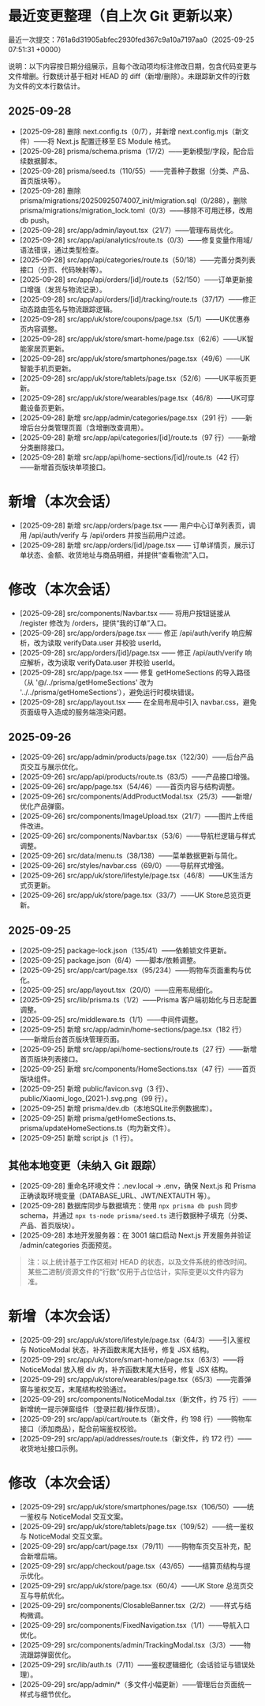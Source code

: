 # 最近变更整理（自上次 Git 更新以来）

最近一次提交：761a6d31905abfec2930fed367c9a10a7197aa0（2025-09-25 07:51:31 +0000）

说明：以下内容按日期分组展示，且每个改动项均标注修改日期，包含代码变更与文件增删。行数统计基于相对 HEAD 的 diff（新增/删除）。未跟踪新文件的行数为文件的文本行数估计。

## 2025-09-28

- [2025-09-28] 删除 next.config.ts（0/7），并新增 next.config.mjs（新文件）——将 Next.js 配置迁移至 ES Module 格式。
- [2025-09-28] prisma/schema.prisma（17/2）——更新模型/字段，配合后续数据脚本。
- [2025-09-28] prisma/seed.ts（110/55）——完善种子数据（分类、产品、首页版块等）。
- [2025-09-28] 删除 prisma/migrations/20250925074007_init/migration.sql（0/288），删除 prisma/migrations/migration_lock.toml（0/3）——移除不可用迁移，改用 db push。
- [2025-09-28] src/app/admin/layout.tsx（21/7）——管理布局优化。
- [2025-09-28] src/app/api/analytics/route.ts（0/3）——修复变量作用域/语法错误，通过类型检查。
- [2025-09-28] src/app/api/categories/route.ts（50/18）——完善分类列表接口（分页、代码映射等）。
- [2025-09-28] src/app/api/orders/[id]/route.ts（52/150）——订单更新接口增强（发货与物流记录）。
- [2025-09-28] src/app/api/orders/[id]/tracking/route.ts（37/17）——修正动态路由签名与物流跟踪逻辑。
- [2025-09-28] src/app/uk/store/coupons/page.tsx（5/1）——UK优惠券页内容调整。
- [2025-09-28] src/app/uk/store/smart-home/page.tsx（62/6）——UK智能家居页更新。
- [2025-09-28] src/app/uk/store/smartphones/page.tsx（49/6）——UK智能手机页更新。
- [2025-09-28] src/app/uk/store/tablets/page.tsx（52/6）——UK平板页更新。
- [2025-09-28] src/app/uk/store/wearables/page.tsx（46/8）——UK可穿戴设备页更新。
- [2025-09-28] 新增 src/app/admin/categories/page.tsx（291 行）——新增后台分类管理页面（含增删改查调用）。
- [2025-09-28] 新增 src/app/api/categories/[id]/route.ts（97 行）——新增分类删除接口。
- [2025-09-28] 新增 src/app/api/home-sections/[id]/route.ts（42 行）——新增首页版块单项接口。

# 新增（本次会话）

- [2025-09-28] 新增 src/app/orders/page.tsx —— 用户中心订单列表页，调用 /api/auth/verify 与 /api/orders 并按当前用户过滤。
- [2025-09-28] 新增 src/app/orders/[id]/page.tsx —— 订单详情页，展示订单状态、金额、收货地址与商品明细，并提供“查看物流”入口。

# 修改（本次会话）

- [2025-09-28] src/components/Navbar.tsx —— 将用户按钮链接从 /register 修改为 /orders，提供“我的订单”入口。
- [2025-09-28] src/app/orders/page.tsx —— 修正 /api/auth/verify 响应解析，改为读取 verifyData.user 并校验 userId。
- [2025-09-28] src/app/orders/[id]/page.tsx —— 修正 /api/auth/verify 响应解析，改为读取 verifyData.user 并校验 userId。
- [2025-09-28] src/app/page.tsx —— 修复 getHomeSections 的导入路径（从 '@/../prisma/getHomeSections' 改为 '../../prisma/getHomeSections'），避免运行时模块错误。
- [2025-09-28] src/app/layout.tsx —— 在全局布局中引入 navbar.css，避免页面级导入造成的服务端渲染问题。

## 2025-09-26

- [2025-09-26] src/app/admin/products/page.tsx（122/30）——后台产品页交互与展示优化。
- [2025-09-26] src/app/api/products/route.ts（83/5）——产品接口增强。
- [2025-09-26] src/app/page.tsx（54/46）——首页内容与结构调整。
- [2025-09-26] src/components/AddProductModal.tsx（25/3）——新增/优化产品弹窗。
- [2025-09-26] src/components/ImageUpload.tsx（21/7）——图片上传组件改进。
- [2025-09-26] src/components/Navbar.tsx（53/6）——导航栏逻辑与样式调整。
- [2025-09-26] src/data/menu.ts（38/138）——菜单数据更新与简化。
- [2025-09-26] src/styles/navbar.css（69/0）——导航样式增强。
- [2025-09-26] src/app/uk/store/lifestyle/page.tsx（46/8）——UK生活方式页更新。
- [2025-09-26] src/app/uk/store/page.tsx（33/7）——UK Store总览页更新。

## 2025-09-25

- [2025-09-25] package-lock.json（135/41）——依赖锁文件更新。
- [2025-09-25] package.json（6/4）——脚本/依赖调整。
- [2025-09-25] src/app/cart/page.tsx（95/234）——购物车页面重构与优化。
- [2025-09-25] src/app/layout.tsx（20/0）——应用布局细化。
- [2025-09-25] src/lib/prisma.ts（1/2）——Prisma 客户端初始化与日志配置调整。
- [2025-09-25] src/middleware.ts（1/1）——中间件调整。
- [2025-09-25] 新增 src/app/admin/home-sections/page.tsx（182 行）——新增后台首页版块管理页面。
- [2025-09-25] 新增 src/app/api/home-sections/route.ts（27 行）——新增首页版块列表接口。
- [2025-09-25] 新增 src/components/HomeSections.tsx（47 行）——首页版块组件。
- [2025-09-25] 新增 public/favicon.svg（3 行）、public/Xiaomi_logo_(2021-).svg.png（99 行）。
- [2025-09-25] 新增 prisma/dev.db（本地SQLite示例数据库）。
- [2025-09-25] 新增 prisma/getHomeSections.ts、prisma/updateHomeSections.ts（均为新文件）。
- [2025-09-25] 新增 script.js（1 行）。

## 其他本地变更（未纳入 Git 跟踪）

- [2025-09-28] 重命名环境文件：.nev.local → .env，确保 Next.js 和 Prisma 正确读取环境变量（DATABASE_URL、JWT/NEXTAUTH 等）。
- [2025-09-28] 数据库同步与数据填充：使用 `npx prisma db push` 同步 schema，并通过 `npx ts-node prisma/seed.ts` 进行数据种子填充（分类、产品、首页版块）。
- [2025-09-28] 本地开发服务器：在 3001 端口启动 Next.js 开发服务并验证 /admin/categories 页面预览。

> 注：以上统计基于工作区相对 HEAD 的状态，以及文件系统的修改时间。某些二进制/资源文件的“行数”仅用于占位估计，实际变更以文件内容为准。

# 新增（本次会话）

- [2025-09-29] src/app/uk/store/lifestyle/page.tsx（64/3）——引入鉴权与 NoticeModal 状态，补齐函数末尾大括号，修复 JSX 结构。
- [2025-09-29] src/app/uk/store/smart-home/page.tsx（63/3）——将 NoticeModal 放入根 div 内，补齐函数末尾大括号，修复 JSX 结构。
- [2025-09-29] src/app/uk/store/wearables/page.tsx（65/3）——完善弹窗与鉴权交互，末尾结构校验通过。
- [2025-09-29] src/components/NoticeModal.tsx（新文件，约 75 行）——新增统一提示弹窗组件（登录拦截/操作反馈）。
- [2025-09-29] src/app/api/cart/route.ts（新文件，约 198 行）——购物车接口（添加商品），配合前端鉴权校验。
- [2025-09-29] src/app/api/addresses/route.ts（新文件，约 172 行）——收货地址接口示例。

# 修改（本次会话）

- [2025-09-29] src/app/uk/store/smartphones/page.tsx（106/50）——统一鉴权与 NoticeModal 交互文案。
- [2025-09-29] src/app/uk/store/tablets/page.tsx（109/52）——统一鉴权与 NoticeModal 交互文案。
- [2025-09-29] src/app/cart/page.tsx（79/11）——购物车页交互补充，配合新增后端。
- [2025-09-29] src/app/checkout/page.tsx（43/65）——结算页结构与提示优化。
- [2025-09-29] src/app/uk/store/page.tsx（60/4）——UK Store 总览页交互与导航优化。
- [2025-09-29] src/components/ClosableBanner.tsx（2/2）——样式与结构微调。
- [2025-09-29] src/components/FixedNavigation.tsx（1/1）——导航入口优化。
- [2025-09-29] src/components/admin/TrackingModal.tsx（3/3）——物流跟踪弹窗优化。
- [2025-09-29] src/lib/auth.ts（7/11）——鉴权逻辑细化（会话验证与错误处理）。
- [2025-09-29] src/app/admin/*（多文件小幅更新）——管理后台页面统一样式与细节优化。